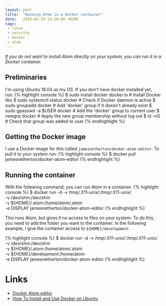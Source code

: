 ```yaml
---
layout: post
title:  "Running Atom in a Docker container"
date:   2018-05-19 14:20:00 +0200
tags:
 - linux
 - security
 - docker
 - atom
---
```

*If you do not want to install Atom directly on your system, you can run it in a Docker container.*

## Preliminaries
I'm using Ubuntu 18.04 as my OS. If you don't have docker installed yet, run:
{% highlight console %}
$ sudo install docker docker.io     # Install Docker libs
$ sudo systemctl status docker      # Check if Docker daemon is active
$ sudo groupadd docker              # Add 'docker' group if it doesn't already exist
$ sudo gpasswd -a $USER docker      # Add the 'docker' group to current user
$ newgrp docker                     # Apply the new group membership without log out
$ id -nG                            # Check that group was added to user
{% endhighlight %}

## Getting the Docker image
I use a Docker image for this called `jamesnetherton/docker-atom-editor`. To pull it to your system run:
{% highlight console %}
$ docker pull jamesnetherton/docker-atom-editor
{% endhighlight %}

## Running the container
With the follewing command, you can run Atom in a container:
{% highlight console %}
$ docker run -d -v /tmp/.X11-unix/:/tmp/.X11-unix/ \
                -v /dev/shm:/dev/shm \
                -v ${HOME}/.atom:/home/atom/.atom \
                -e DISPLAY jamesnetherton/docker-atom-editor
{% endhighlight %}

This runs Atom, but gives it no access to files on your system. To do this, you need to add the folder you want to the container. In the following example, I give the container access to `${HOME}/development`:

{% highlight console %}
$ docker run -d -v /tmp/.X11-unix/:/tmp/.X11-unix/ \
                -v /dev/shm:/dev/shm \
                -v ${HOME}/.atom:/home/atom/.atom \
                -v ${HOME}/development:/home/atom \
                -e DISPLAY jamesnetherton/docker-atom-editor
{% endhighlight %}


# Links
- [Docker Atom editor][github]
- [How To Install and Use Docker on Ubuntu][digitalocean]


[github]: https://github.com/jamesnetherton/docker-atom-editor
[digitalocean]: https://www.digitalocean.com/community/tutorials/how-to-install-and-use-docker-on-ubuntu-16-04
